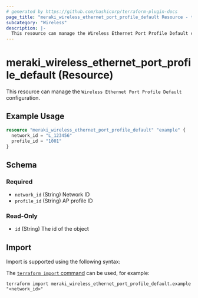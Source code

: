 ```yaml
---
# generated by https://github.com/hashicorp/terraform-plugin-docs
page_title: "meraki_wireless_ethernet_port_profile_default Resource - terraform-provider-meraki"
subcategory: "Wireless"
description: |-
  This resource can manage the Wireless Ethernet Port Profile Default configuration.
---
```


# meraki_wireless_ethernet_port_profile_default (Resource)

This resource can manage the `Wireless Ethernet Port Profile Default` configuration.

## Example Usage

```terraform
resource "meraki_wireless_ethernet_port_profile_default" "example" {
  network_id = "L_123456"
  profile_id = "1001"
}
```

<!-- schema generated by tfplugindocs -->
## Schema

### Required

- `network_id` (String) Network ID
- `profile_id` (String) AP profile ID

### Read-Only

- `id` (String) The id of the object

## Import

Import is supported using the following syntax:

The [`terraform import` command](https://developer.hashicorp.com/terraform/cli/commands/import) can be used, for example:

```shell
terraform import meraki_wireless_ethernet_port_profile_default.example "<network_id>"
```
